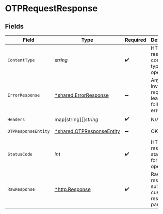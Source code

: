 # OTPRequestResponse


## Fields

| Field                                                                                                               | Type                                                                                                                | Required                                                                                                            | Description                                                                                                         | Example                                                                                                             |
| ------------------------------------------------------------------------------------------------------------------- | ------------------------------------------------------------------------------------------------------------------- | ------------------------------------------------------------------------------------------------------------------- | ------------------------------------------------------------------------------------------------------------------- | ------------------------------------------------------------------------------------------------------------------- |
| `ContentType`                                                                                                       | *string*                                                                                                            | :heavy_check_mark:                                                                                                  | HTTP response content type for this operation                                                                       |                                                                                                                     |
| `ErrorResponse`                                                                                                     | [*shared.ErrorResponse](../../../pkg/models/shared/errorresponse.md)                                                | :heavy_minus_sign:                                                                                                  | Any bad or invalid request will lead to following error object                                                      | {"message":"bad URL, please check API documentation","code":"request_failed","type":"invalid_request_error"}        |
| `Headers`                                                                                                           | map[string][]*string*                                                                                               | :heavy_check_mark:                                                                                                  | N/A                                                                                                                 |                                                                                                                     |
| `OTPResponseEntity`                                                                                                 | [*shared.OTPResponseEntity](../../../pkg/models/shared/otpresponseentity.md)                                        | :heavy_minus_sign:                                                                                                  | OK                                                                                                                  | {"cf_payment_id":975654863,"authenticate_status":"FAILED","action":"SUBMIT_OTP","payment_message":"otp is invalid"} |
| `StatusCode`                                                                                                        | *int*                                                                                                               | :heavy_check_mark:                                                                                                  | HTTP response status code for this operation                                                                        |                                                                                                                     |
| `RawResponse`                                                                                                       | [*http.Response](https://pkg.go.dev/net/http#Response)                                                              | :heavy_check_mark:                                                                                                  | Raw HTTP response; suitable for custom response parsing                                                             |                                                                                                                     |